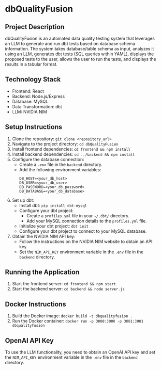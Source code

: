 # dbQualityFusion

## Project Description

dbQualityFusion is an automated data quality testing system that leverages an LLM to generate and run dbt tests based on database schema information. The system takes database/table schema as input, analyzes it using an LLM, generates dbt tests (SQL queries within YAML), displays the proposed tests to the user, allows the user to run the tests, and displays the results in a tabular format.

## Technology Stack

*   Frontend: React
*   Backend: Node.js/Express
*   Database: MySQL
*   Data Transformation: dbt
*   LLM: NVIDIA NIM

## Setup Instructions

1.  Clone the repository: `git clone <repository_url>`
2.  Navigate to the project directory: `cd dbQualityFusion`
3.  Install frontend dependencies: `cd frontend && npm install`
4.  Install backend dependencies: `cd ../backend && npm install`
5.  Configure the database connection:
    *   Create a `.env` file in the `backend` directory.
    *   Add the following environment variables:
        ```
        DB_HOST=<your_db_host>
        DB_USER=<your_db_user>
        DB_PASSWORD=<your_db_password>
        DB_DATABASE=<your_db_database>
        ```
6.  Set up dbt:
    *   Install dbt: `pip install dbt-mysql`
    *   Configure your dbt project:
        *   Create a `profiles.yml` file in your `~/.dbt/` directory.
        *   Add your MySQL connection details to the `profiles.yml` file.
    *   Initialize your dbt project: `dbt init`
    *   Configure your dbt project to connect to your MySQL database.
7.  Obtain the NVIDIA NIM API key:
    *   Follow the instructions on the NVIDIA NIM website to obtain an API key.
    *   Set the `NIM_API_KEY` environment variable in the `.env` file in the `backend` directory.

## Running the Application

1.  Start the frontend server: `cd frontend && npm start`
2.  Start the backend server: `cd backend && node server.js`

## Docker Instructions

1.  Build the Docker image: `docker build -t dbqualityfusion .`
2.  Run the Docker container: `docker run -p 3000:3000 -p 3001:3001 dbqualityfusion`

## OpenAI API Key

To use the LLM functionality, you need to obtain an OpenAI API key and set the `NIM_API_KEY` environment variable in the `.env` file in the `backend` directory.
